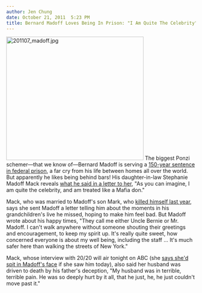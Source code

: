 ```yaml
---
author: Jen Chung
date: October 21, 2011  5:23 PM
title: Bernard Madoff Loves Being In Prison: "I Am Quite The Celebrity"
---
```


<p><span class="mt-enclosure mt-enclosure-image" style="display: inline;"> <img alt="201107_madoff.jpg" src="https://web.archive.org/web/20111030170806im_/http://gothamist.com/attachments/garth/201107_madoff.jpg" width="365" height="329" class="image-left"> </span>The biggest Ponzi schemer&#x2014;that we know of&#x2014;Bernard Madoff is serving a <a href="https://web.archive.org/web/20111030170806/http://gothamist.com/2009/06/29/bernard_madoff_sentenced.php">150-year sentence in federal prison</a>, a far cry from his life between homes all over the world.  But apparently he likes being behind bars!  His daughter-in-law Stephanie Madoff Mack reveals <a href="https://web.archive.org/web/20111030170806/http://www.wpix.com/news/sns-rt-us-bernardmadofftre79j6v6-20111020,0,2957204.story">what he said in a letter to her</a>,  &quot;As you can imagine, I am quite the celebrity, and am treated like a Mafia don.&quot; </p>

<p>Mack, who was married to Madoff&apos;s son Mark, who <a href="https://web.archive.org/web/20111030170806/http://gothamist.com/2010/12/11/bernard_madoffs_son_mark_found_dead.php">killed himself last year</a>, says she sent Madoff a letter telling him about the moments in his grandchildren&apos;s live he missed, hoping to make him feel bad. But Madoff wrote about his happy times, &quot;They call me either Uncle Bernie or Mr. Madoff. I can&apos;t walk anywhere without someone shouting their greetings and encouragement, to keep my spirit up. It&apos;s really quite sweet, how concerned everyone is about my well being, including the staff ... It&apos;s much safer here than walking the streets of New York.&quot;</p>

<p>Mack, whose interview with 20/20 will air tonight on ABC (she <a href="https://web.archive.org/web/20111030170806/http://gothamist.com/2011/10/17/bernard_madoffs_daughter-in-law_wou.php">says she&apos;d spit in Madoff&apos;s face</a> if she saw him today), also said her husband was driven to death by his father&apos;s deception, &quot;My husband was in terrible, terrible pain. He was so deeply hurt by it all, that he just, he, he just couldn&apos;t move past it.&quot;<br>
</p>